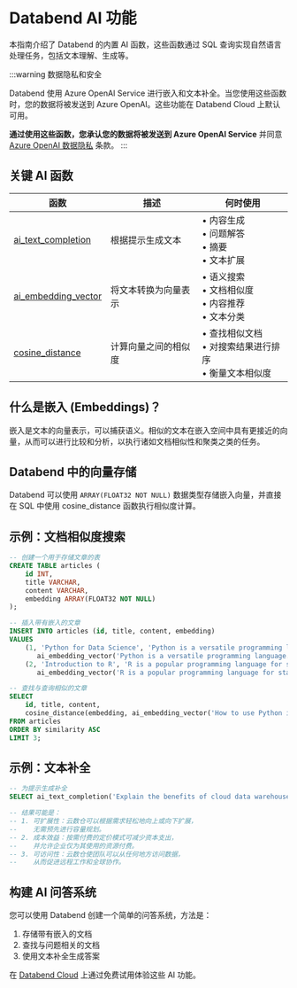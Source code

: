 # Databend AI 功能

本指南介绍了 Databend 的内置 AI 函数，这些函数通过 SQL 查询实现自然语言处理任务，包括文本理解、生成等。

:::warning
数据隐私和安全

Databend 使用 Azure OpenAI Service 进行嵌入和文本补全。当您使用这些函数时，您的数据将被发送到 Azure OpenAI。这些功能在 Databend Cloud 上默认可用。

**通过使用这些函数，您承认您的数据将被发送到 Azure OpenAI Service** 并同意 [Azure OpenAI 数据隐私](https://learn.microsoft.com/en-us/legal/cognitive-services/openai/data-privacy) 条款。
:::

## 关键 AI 函数

| 函数 | 描述 | 何时使用 |
|----------|-------------|------------|
| [ai_text_completion](/sql/sql-functions/ai-functions/ai-text-completion) | 根据提示生成文本 | • 内容生成<br/>• 问题解答<br/>• 摘要<br/>• 文本扩展 |
| [ai_embedding_vector](/sql/sql-functions/ai-functions/ai-embedding-vector) | 将文本转换为向量表示 | • 语义搜索<br/>• 文档相似度<br/>• 内容推荐<br/>• 文本分类 |
| [cosine_distance](/sql/sql-functions/vector-distance-functions/vector-cosine-distance) | 计算向量之间的相似度 | • 查找相似文档<br/>• 对搜索结果进行排序<br/>• 衡量文本相似度 |

## 什么是嵌入 (Embeddings)？

嵌入是文本的向量表示，可以捕获语义。相似的文本在嵌入空间中具有更接近的向量，从而可以进行比较和分析，以执行诸如文档相似性和聚类之类的任务。

## Databend 中的向量存储

Databend 可以使用 `ARRAY(FLOAT32 NOT NULL)` 数据类型存储嵌入向量，并直接在 SQL 中使用 cosine_distance 函数执行相似度计算。

## 示例：文档相似度搜索

```sql
-- 创建一个用于存储文章的表
CREATE TABLE articles (
    id INT,
    title VARCHAR,
    content VARCHAR,
    embedding ARRAY(FLOAT32 NOT NULL)
);

-- 插入带有嵌入的文章
INSERT INTO articles (id, title, content, embedding)
VALUES
    (1, 'Python for Data Science', 'Python is a versatile programming language...', 
       ai_embedding_vector('Python is a versatile programming language...')),
    (2, 'Introduction to R', 'R is a popular programming language for statistics...', 
       ai_embedding_vector('R is a popular programming language for statistics...'));

-- 查找与查询相似的文章
SELECT
    id, title, content,
    cosine_distance(embedding, ai_embedding_vector('How to use Python in data analysis?')) AS similarity
FROM articles
ORDER BY similarity ASC
LIMIT 3;
```

## 示例：文本补全

```sql
-- 为提示生成补全
SELECT ai_text_completion('Explain the benefits of cloud data warehouses in three points:') AS completion;

-- 结果可能是：
-- 1. 可扩展性：云数仓可以根据需求轻松地向上或向下扩展，
--    无需预先进行容量规划。
-- 2. 成本效益：按需付费的定价模式可减少资本支出，
--    并允许企业仅为其使用的资源付费。
-- 3. 可访问性：云数仓使团队可以从任何地方访问数据，
--    从而促进远程工作和全球协作。
```

## 构建 AI 问答系统

您可以使用 Databend 创建一个简单的问答系统，方法是：
1. 存储带有嵌入的文档
2. 查找与问题相关的文档
3. 使用文本补全生成答案

在 [Databend Cloud](https://databend.com) 上通过免费试用体验这些 AI 功能。
